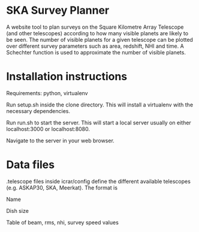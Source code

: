 SKA Survey Planner
==================
A website tool to plan surveys on the Square Kilometre Array Telescope (and other telescopes) according to how many visible planets are likely to be seen. The number of visible planets for a given telescope can be plotted over different survey parameters such as area, redshift, NHI and time. A Schechter function is used to approximate the number of visible planets.

Installation instructions
=========================
Requirements: python, virtualenv

Run setup.sh inside the clone directory. This will install a virtualenv with the necessary dependencies.

Run run.sh to start the server. This will start a local server usually on either localhost:3000 or localhost:8080.

Navigate to the server in your web browser.

Data files
==========
.telescope files inside icrar/config define the different available telescopes (e.g. ASKAP30, SKA, Meerkat). The format is

Name

Dish size

Table of beam, rms, nhi, survey speed values
